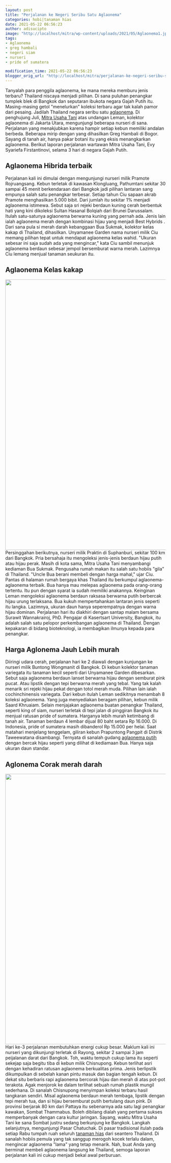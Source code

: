 ```yaml
---
layout: post
title: "Perjalanan ke Negeri Seribu Satu Aglaonema"
categories: hobi|tanaman hias
date: 2021-05-22 06:56:23
author: adisucipto
image: "http://localhost/mitra/wp-content/uploads/2021/05/Aglaonema1.jpg"
tags:
- Aglaonema
- greg hambali
- negeri siam
- nurseri
- pride of sumatera

modification_time: 2021-05-22 06:56:23
blogger_orig_url: "http://localhost/mitra/perjalanan-ke-negeri-seribu-satu.html"
---
```


Tanyalah para penggila aglaonema, ke mana mereka memburu jenis terbaru? Thailand niscaya menjadi pilihan. Di sana puluhan penangkar tumplek blek di Bangkok dan seputaran ibukota negara Gajah Putih itu. Masing-masing getol "menelurkan" koleksi terbaru agar tak kalah pamor dari pesaing. Jadilah Thailand negara seribu satu <a class="wpil_keyword_link " title="aglaonema" href="http://127.0.0.1/mitra/topik/aglaonema" data-wpil-keyword-link="linked">aglaonema</a>.
Di penghujung Juli, <a href="http://127.0.0.1/mitra">Mitra Usaha Tani</a> atas undangan Leman, kolektor aglaonema di Jakarta Utara, mengunjungi beberapa nurseri di sana. Perjalanan yang menakjubkan karena hampir setiap kebun memiliki andalan berbeda.
Beberapa mirip dengan yang dihasilkan Greg Hambali di Bogor. Sayang di tanah air, hanya pakar botani itu yang eksis menangkarkan aglaonema. Berikut laporan perjalanan wartawan Mitra Usaha Tani, Evy Syariefa Firstantinovi, selama 3 hari di negara Gajah Putih.
<h2 id="terbaik">Aglaonema Hibrida terbaik</h2>
Perjalanan kali ini dimulai dengan mengunjungi nurseri milik Pramote Rojruangsang. Kebun terletak di kawasan Klongluang, Pathumtani sekitar 30 sampai 45 menit berkendaraan dari Bangkok jadi pilihan lantaran sang empunya salah satu penangkar terbesar. Setiap tahun Ciu sapaan akrab Pramote menghasilkan 5.000 bibit. Dari jumlah itu sekitar 1% menjadi aglaonema istimewa.
Sebut saja sri rejeki berdaun kuning cerah berbentuk hati yang kini dikoleksi Sultan Hasanal Bolqiah dari Brunei Darussalam. Itulah satu-satunya aglaonema berwarna kuning yang pernah ada. Jenis lain ialah aglaonema merah dengan kombinasi hijau yang menjadi Best Hybrids .
Dari sana pula si merah darah kebanggaan Bua Sukmak, kolektor kelas kakap di Thailand, dihasilkan. Unyamanee Garden nama nurseri milik Ciu memang pilihan tepat untuk mendapat aglaonema kelas wahid.
"Ukuran sebesar ini saja sudah ada yang mengincar," kata Ciu sambil menunjuk aglaonema berdaun sebesar jempol bersemburat warna merah. Lazimnya Ciu lemang menjual tanaman seukuran itu.
<h2 id="terbaik">Aglaonema Kelas kakap</h2>
<a href="http://127.0.0.1/mitra/wp-content/uploads/2021/05/Aglaonema2.jpg"><img class="aligncenter size-full wp-image-11173" src="http://127.0.0.1/mitra/wp-content/uploads/2021/05/Aglaonema2.jpg" alt="" width="1511" height="850" /></a>
Persinggahan berikutnya, nurseri milik Praktin di Suphanburi, sekitar 100 km dari Bangkok. Pria bersahaja itu mengoleksi jenis-jenis berdaun hijau putih atau hijau perak. Masih di kota sama, Mitra Usaha Tani menyambangi kediaman Bua Sukmak.
Pengusaha rumah makan itu salah satu hobiis "gila" di Thailand. "Uncle Bua berani membeli dengan harga mahal," ujar Ciu. Pantas di halaman rumah bergaya khas Thailand itu berkumpul aglaonema-aglaonema terbaik.
Bua hanya mau melepas aglaonema pada orang-orang tertentu. Itu pun dengan syarat ia sudah memiliki anakannya. Keinginan Leman mengoleksi aglaonema berdaun raksasa berwarna putih berbercak hijau urung terlaksana. Bua kukuh mempertahankan lantaran jenis seperti itu langka. Lazimnya, ukuran daun hanya seperempatnya dengan warna hijau dominan.
Perjalanan hari itu diakhiri dengan santap malam bersama Surawit Wannakrairoj, PhD. Pengajar di Kasertsart University, Bangkok, itu adalah salah satu pelopor perkembangan aglaonema di Thailand. Dengan kepakaran di bidang bioteknologi, ia membagikan ilmunya kepada para penangkar.
<h2 id="murah">Harga Aglonema Jauh Lebih murah</h2>
Diiringi udara cerah, perjalanan hari ke 2 diawali dengan kunjungan ke nurseri milik Buntong Wongmanit di Bangkok. Di kebun kolektor tanaman variegata itu tanaman kecil seperti dari Unyamanee Garden dibesarkan.
Sebut saja aglaonema berdaun lanset berwarna hijau dengan semburat pink pucat. Atau lipstik dengan tepi berwarna merah yang tebal. Yang tak kalah menarik sri rejeki hijau pekat dengan totol merah muda. Pilihan lain ialah cochinchinensis variegata. Dari kebun itulah Leman sedikitnya menambah 8 koleksi aglaonema.
Yang juga menyediakan beragam pilihan, kebun milik Saard Khruaiam. Selain menjajakan aglaonema buatan penangkar Thailand, seperti king of siam, nurseri terletak di tepi jalan di pinggiran Bangkok itu menjual ratusan pride of sumatera. Harganya lebih murah ketimbang di tanah air. Tanaman berdaun 4 lembar dijual 80 baht setara Rp 16.000. Di Indonesia, pride of sumatera masih dibanderol Rp 15.000 per helai.
Saat matahari menjelang tenggelam, giliran kebun Prapuntong Pangpit di Distrik Taweewatana disambangi. Ternyata di sanalah gudang <a href="http://127.0.0.1/mitra/aglaonema-putih-di-antara-merahnya.html" target="_blank" rel="noopener">aglaonema putih</a> dengan bercak hijau seperti yang dilihat di kediamaan Bua. Hanya saja ukuran daun standar.
<h2 id="murah">Aglonema Corak merah darah</h2>
<a href="http://127.0.0.1/mitra/wp-content/uploads/2021/05/Aglaonema.jpg"><img class="aligncenter size-full wp-image-11171" src="http://127.0.0.1/mitra/wp-content/uploads/2021/05/Aglaonema.jpg" alt="" width="1511" height="850" /></a>
Hari ke-3 perjalanan membutuhkan energi cukup besar. Maklum kali ini nurseri yang dikunjungi terletak di Rayong, sekitar 2 sampai 3 jam peijalanan darat dari Bangkok. Toh, waktu tempuh cukup lama itu seperti sekejap saja begitu tiba di kebun milik Chisnupong.
Kebun terlihat asri dengan kehadiran ratusan aglaonema berkualitas prima. Jenis berlipstik dikumpulkan di sebelah kanan pintu masuk dan bagian tengah kebun. Di dekat situ berbaris rapi aglaonema bercorak hijau dan merah di atas pot-pot terakota.
Agak menjorok ke dalam terlihat sebuah rumah plastik mungil sederhana. Di sanalah Chisnupong menyimpan koleksi terbaru hasil tangkaran sendiri. Misal aglaonema berdaun merah tembaga, lipstik dengan tepi merah tua, dan si hijau bersemburat putih bertulang daun pink.
Di provinsi berjarak 80 km dari Pattaya itu sebenarnya ada satu lagi penangkar kawakan, Sombat Thammabus. Boleh dibilang dialah yang pertama sukses memperbanyak dengan cara kultur jaringan. Sayang, waktu Mitra Usaha Tani ke sana Sombat justru sedang berkunjung ke Bangkok.
Langkah selanjutnya, mengunjungi Pasar Chatuchak. Di pasar tradisional itulah pada setiap Rabu tumpah ruah seluruh <a class="wpil_keyword_link " title="tanaman hias" href="http://127.0.0.1/mitra/tanaman-hias" data-wpil-keyword-link="linked">tanaman hias</a> dari seantero Thailand. Di sanalah hobiis pemula yang tak sanggup merogoh kocek terlalu dalam, mengincar aglaonema "lama" yang tetap menarik. Nah, buat Anda yang berminat membeli aglaonema langsung ke Thailand, semoga laporan perjalanan kali ini cukup menjadi bekal awal perburuan.
